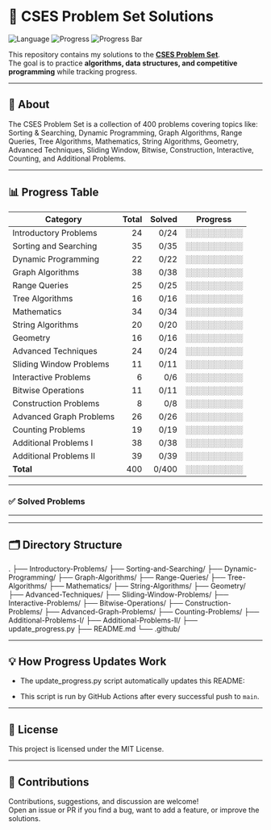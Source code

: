 # 🚀 CSES Problem Set Solutions

![Language](https://img.shields.io/badge/language-C++-blue.svg)
![Progress](https://img.shields.io/badge/Progress-0%2F400-brightgreen.svg)
![Progress Bar](https://progress-bar.dev/0/?scale=400&title=solved&width=400&suffix=/400)

This repository contains my solutions to the **[CSES Problem Set](https://cses.fi/problemset/)**.  
The goal is to practice **algorithms, data structures, and competitive programming** while tracking progress.

---

## 📌 About

The CSES Problem Set is a collection of 400 problems covering topics like:  
Sorting & Searching, Dynamic Programming, Graph Algorithms, Range Queries, Tree Algorithms, Mathematics, String Algorithms, Geometry, Advanced Techniques, Sliding Window, Bitwise, Construction, Interactive, Counting, and Additional Problems.

---

## 📊 Progress Table

| Category                  | Total | Solved | Progress |
|----------------------------|------:|-------:|---------|
| Introductory Problems      |   24  | 0/24   | ░░░░░░░░░░ |
| Sorting and Searching      |   35  | 0/35   | ░░░░░░░░░░ |
| Dynamic Programming        |   22  | 0/22   | ░░░░░░░░░░ |
| Graph Algorithms           |   38  | 0/38   | ░░░░░░░░░░ |
| Range Queries              |   25  | 0/25   | ░░░░░░░░░░ |
| Tree Algorithms            |   16  | 0/16   | ░░░░░░░░░░ |
| Mathematics                |   34  | 0/34   | ░░░░░░░░░░ |
| String Algorithms          |   20  | 0/20   | ░░░░░░░░░░ |
| Geometry                   |   16  | 0/16   | ░░░░░░░░░░ |
| Advanced Techniques        |   24  | 0/24   | ░░░░░░░░░░ |
| Sliding Window Problems    |   11  | 0/11   | ░░░░░░░░░░ |
| Interactive Problems       |    6  | 0/6    | ░░░░░░░░░░ |
| Bitwise Operations         |   11  | 0/11   | ░░░░░░░░░░ |
| Construction Problems      |    8  | 0/8    | ░░░░░░░░░░ |
| Advanced Graph Problems    |   26  | 0/26   | ░░░░░░░░░░ |
| Counting Problems          |   19  | 0/19   | ░░░░░░░░░░ |
| Additional Problems I      |   38  | 0/38   | ░░░░░░░░░░ |
| Additional Problems II     |   39  | 0/39   | ░░░░░░░░░░ |
| **Total**                  |  400  | 0/400  | ░░░░░░░░░░ |

---

### ✅ Solved Problems

---

---

## 🗂️ Directory Structure

.
├── Introductory-Problems/
├── Sorting-and-Searching/
├── Dynamic-Programming/
├── Graph-Algorithms/
├── Range-Queries/
├── Tree-Algorithms/
├── Mathematics/
├── String-Algorithms/
├── Geometry/
├── Advanced-Techniques/
├── Sliding-Window-Problems/
├── Interactive-Problems/
├── Bitwise-Operations/
├── Construction-Problems/
├── Advanced-Graph-Problems/
├── Counting-Problems/
├── Additional-Problems-I/
├── Additional-Problems-II/
├── update_progress.py
├── README.md
└── .github/

---

## 💡 How Progress Updates Work

- The update_progress.py script automatically updates this README:

- This script is run by GitHub Actions after every successful push to `main`.

---

## 📝 License

This project is licensed under the MIT License.

---

## 🙌 Contributions

Contributions, suggestions, and discussion are welcome!  
Open an issue or PR if you find a bug, want to add a feature, or improve the solutions.
